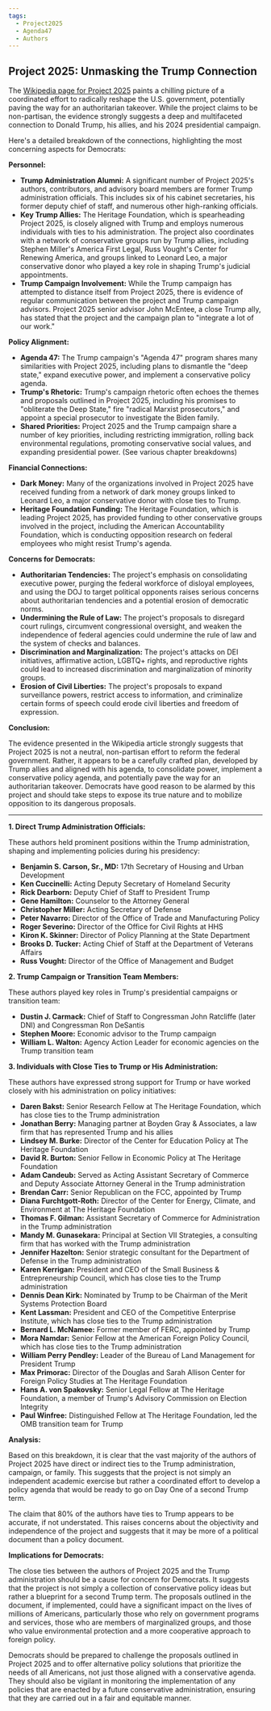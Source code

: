 ```yaml
---
tags:
  - Project2025
  - Agenda47
  - Authors
---
```

## Project 2025: Unmasking the Trump Connection

The [Wikipedia page for Project 2025](https://en.wikipedia.org/wiki/Project_2025) paints a chilling picture of a coordinated effort to radically reshape the U.S. government, potentially paving the way for an authoritarian takeover. While the project claims to be non-partisan, the evidence strongly suggests a deep and multifaceted connection to Donald Trump, his allies, and his 2024 presidential campaign.

Here's a detailed breakdown of the connections, highlighting the most concerning aspects for Democrats:

**Personnel:**

* **Trump Administration Alumni:** A significant number of Project 2025's authors, contributors, and advisory board members are former Trump administration officials. This includes six of his cabinet secretaries, his former deputy chief of staff, and numerous other high-ranking officials.
* **Key Trump Allies:** The Heritage Foundation, which is spearheading Project 2025, is closely aligned with Trump and employs numerous individuals with ties to his administration. The project also coordinates with a network of conservative groups run by Trump allies, including Stephen Miller's America First Legal, Russ Vought's Center for Renewing America, and groups linked to Leonard Leo, a major conservative donor who played a key role in shaping Trump's judicial appointments.
* **Trump Campaign Involvement:** While the Trump campaign has attempted to distance itself from Project 2025, there is evidence of regular communication between the project and Trump campaign advisors. Project 2025 senior advisor John McEntee, a close Trump ally, has stated that the project and the campaign plan to "integrate a lot of our work."

**Policy Alignment:**

* **Agenda 47:** The Trump campaign's "Agenda 47" program shares many similarities with Project 2025, including plans to dismantle the "deep state," expand executive power, and implement a conservative policy agenda.
* **Trump's Rhetoric:** Trump's campaign rhetoric often echoes the themes and proposals outlined in Project 2025, including his promises to "obliterate the Deep State," fire "radical Marxist prosecutors," and appoint a special prosecutor to investigate the Biden family.
* **Shared Priorities:** Project 2025 and the Trump campaign share a number of key priorities, including restricting immigration, rolling back environmental regulations, promoting conservative social values, and expanding presidential power. (See various chapter breakdowns)

**Financial Connections:**

* **Dark Money:** Many of the organizations involved in Project 2025 have received funding from a network of dark money groups linked to Leonard Leo, a major conservative donor with close ties to Trump.
* **Heritage Foundation Funding:** The Heritage Foundation, which is leading Project 2025, has provided funding to other conservative groups involved in the project, including the American Accountability Foundation, which is conducting opposition research on federal employees who might resist Trump's agenda.

**Concerns for Democrats:**

* **Authoritarian Tendencies:** The project's emphasis on consolidating executive power, purging the federal workforce of disloyal employees, and using the DOJ to target political opponents raises serious concerns about authoritarian tendencies and a potential erosion of democratic norms.
* **Undermining the Rule of Law:** The project's proposals to disregard court rulings, circumvent congressional oversight, and weaken the independence of federal agencies could undermine the rule of law and the system of checks and balances.
* **Discrimination and Marginalization:** The project's attacks on DEI initiatives, affirmative action, LGBTQ+ rights, and reproductive rights could lead to increased discrimination and marginalization of minority groups.
* **Erosion of Civil Liberties:** The project's proposals to expand surveillance powers, restrict access to information, and criminalize certain forms of speech could erode civil liberties and freedom of expression.

**Conclusion:**

The evidence presented in the Wikipedia article strongly suggests that Project 2025 is not a neutral, non-partisan effort to reform the federal government. Rather, it appears to be a carefully crafted plan, developed by Trump allies and aligned with his agenda, to consolidate power, implement a conservative policy agenda, and potentially pave the way for an authoritarian takeover. Democrats have good reason to be alarmed by this project and should take steps to expose its true nature and to mobilize opposition to its dangerous proposals.

----

**1. Direct Trump Administration Officials:**

These authors held prominent positions within the Trump administration, shaping and implementing policies during his presidency:

* **Benjamin S. Carson, Sr., MD:** 17th Secretary of Housing and Urban Development
* **Ken Cuccinelli:** Acting Deputy Secretary of Homeland Security
* **Rick Dearborn:** Deputy Chief of Staff to President Trump
* **Gene Hamilton:** Counselor to the Attorney General
* **Christopher Miller:** Acting Secretary of Defense
* **Peter Navarro:** Director of the Office of Trade and Manufacturing Policy
* **Roger Severino:** Director of the Office for Civil Rights at HHS
* **Kiron K. Skinner:** Director of Policy Planning at the State Department
* **Brooks D. Tucker:** Acting Chief of Staff at the Department of Veterans Affairs
* **Russ Vought:** Director of the Office of Management and Budget

**2. Trump Campaign or Transition Team Members:**

These authors played key roles in Trump's presidential campaigns or transition team:

* **Dustin J. Carmack:** Chief of Staff to Congressman John Ratcliffe (later DNI) and Congressman Ron DeSantis
* **Stephen Moore:** Economic advisor to the Trump campaign
* **William L. Walton:** Agency Action Leader for economic agencies on the Trump transition team

**3. Individuals with Close Ties to Trump or His Administration:**

These authors have expressed strong support for Trump or have worked closely with his administration on policy initiatives:

* **Daren Bakst:** Senior Research Fellow at The Heritage Foundation, which has close ties to the Trump administration
* **Jonathan Berry:** Managing partner at Boyden Gray & Associates, a law firm that has represented Trump and his allies
* **Lindsey M. Burke:** Director of the Center for Education Policy at The Heritage Foundation
* **David R. Burton:** Senior Fellow in Economic Policy at The Heritage Foundation
* **Adam Candeub:** Served as Acting Assistant Secretary of Commerce and Deputy Associate Attorney General in the Trump administration
* **Brendan Carr:** Senior Republican on the FCC, appointed by Trump
* **Diana Furchtgott-Roth:** Director of the Center for Energy, Climate, and Environment at The Heritage Foundation
* **Thomas F. Gilman:** Assistant Secretary of Commerce for Administration in the Trump administration
* **Mandy M. Gunasekara:** Principal at Section VII Strategies, a consulting firm that has worked with the Trump administration
* **Jennifer Hazelton:** Senior strategic consultant for the Department of Defense in the Trump administration
* **Karen Kerrigan:** President and CEO of the Small Business & Entrepreneurship Council, which has close ties to the Trump administration
* **Dennis Dean Kirk:** Nominated by Trump to be Chairman of the Merit Systems Protection Board
* **Kent Lassman:** President and CEO of the Competitive Enterprise Institute, which has close ties to the Trump administration
* **Bernard L. McNamee:** Former member of FERC, appointed by Trump
* **Mora Namdar:** Senior Fellow at the American Foreign Policy Council, which has close ties to the Trump administration
* **William Perry Pendley:** Leader of the Bureau of Land Management for President Trump
* **Max Primorac:** Director of the Douglas and Sarah Allison Center for Foreign Policy Studies at The Heritage Foundation
* **Hans A. von Spakovsky:** Senior Legal Fellow at The Heritage Foundation, a member of Trump's Advisory Commission on Election Integrity
* **Paul Winfree:** Distinguished Fellow at The Heritage Foundation, led the OMB transition team for Trump

**Analysis:**

Based on this breakdown, it is clear that the vast majority of the authors of Project 2025 have direct or indirect ties to the Trump administration, campaign, or family. This suggests that the project is not simply an independent academic exercise but rather a coordinated effort to develop a policy agenda that would be ready to go on Day One of a second Trump term.

The claim that 80% of the authors have ties to Trump appears to be accurate, if not understated. This raises concerns about the objectivity and independence of the project and suggests that it may be more of a political document than a policy document.

**Implications for Democrats:**

The close ties between the authors of Project 2025 and the Trump administration should be a cause for concern for Democrats. It suggests that the project is not simply a collection of conservative policy ideas but rather a blueprint for a second Trump term. The proposals outlined in the document, if implemented, could have a significant impact on the lives of millions of Americans, particularly those who rely on government programs and services, those who are members of marginalized groups, and those who value environmental protection and a more cooperative approach to foreign policy.

Democrats should be prepared to challenge the proposals outlined in Project 2025 and to offer alternative policy solutions that prioritize the needs of all Americans, not just those aligned with a conservative agenda. They should also be vigilant in monitoring the implementation of any policies that are enacted by a future conservative administration, ensuring that they are carried out in a fair and equitable manner.
